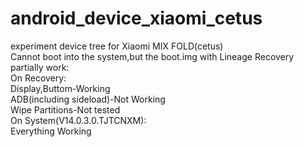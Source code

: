 # android_device_xiaomi_cetus
experiment device tree for Xiaomi MIX FOLD(cetus)  
Cannot boot into the system,but the boot.img with Lineage Recovery partially work:  
On Recovery:  
Display,Buttom-Working  
ADB(including sideload)-Not Working  
Wipe Partitions-Not tested  
On System(V14.0.3.0.TJTCNXM):  
Everything Working  